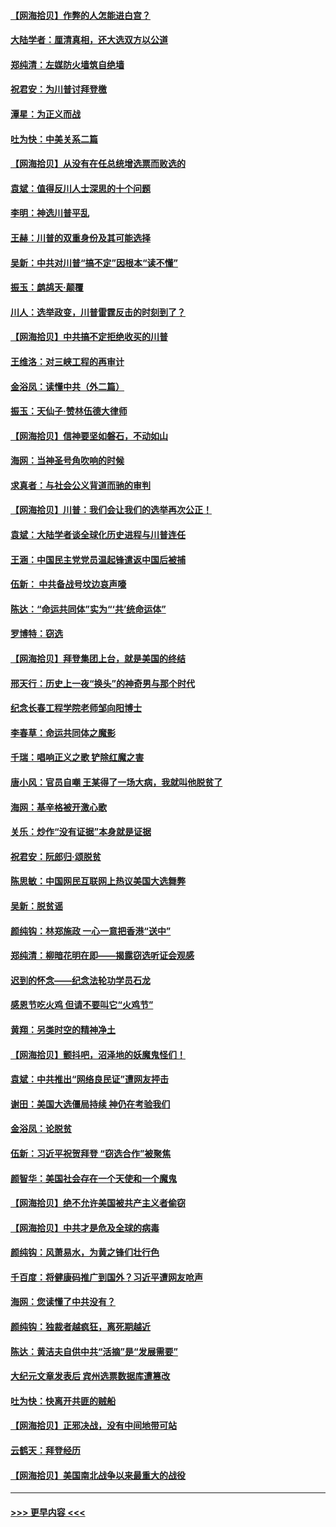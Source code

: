 #### [【网海拾贝】作弊的人怎能进白宫？](../pages/nsc993/n12603546.md?t=12090102) 
#### [大陆学者：厘清真相，还大选双方以公道](../pages/nsc993/n12603475.md?t=12090102) 
#### [郑纯清：左媒防火墙筑自绝墙](../pages/nsc993/n12602226.md?t=12090102) 
#### [祝君安：为川普讨拜登檄](../pages/nsc993/n12602199.md?t=12090102) 
#### [潭星：为正义而战](../pages/nsc993/n12600926.md?t=12090102) 
#### [吐为快：中美关系二篇](../pages/nsc993/n12600908.md?t=12090102) 
#### [【网海拾贝】从没有在任总统增选票而败选的](../pages/nsc993/n12600435.md?t=12090102) 
#### [袁斌：值得反川人士深思的十个问题](../pages/nsc993/n12600332.md?t=12090102) 
#### [李明：神选川普平乱](../pages/nsc993/n12599751.md?t=12090102) 
#### [王赫：川普的双重身份及其可能选择](../pages/nsc993/n12599723.md?t=12090102) 
#### [吴新：中共对川普“搞不定”因根本“读不懂”](../pages/nsc993/n12599502.md?t=12090102) 
#### [振玉：鹧鸪天‧颠覆](../pages/nsc993/n12599494.md?t=12090102) 
#### [川人：选举政变，川普雷霆反击的时刻到了？](../pages/nsc993/n12599291.md?t=12090102) 
#### [【网海拾贝】中共搞不定拒绝收买的川普](../pages/nsc993/n12598955.md?t=12090102) 
#### [王维洛：对三峡工程的再审计](../pages/nsc993/n12598436.md?t=12090102) 
#### [金浴凤：读懂中共（外二篇）](../pages/nsc993/n12597943.md?t=12090102) 
#### [振玉：天仙子‧赞林伍德大律师](../pages/nsc993/n12597929.md?t=12090102) 
#### [【网海拾贝】信神要坚如磐石，不动如山](../pages/nsc993/n12597901.md?t=12090102) 
#### [海网：当神圣号角吹响的时候](../pages/nsc993/n12595891.md?t=12090102) 
#### [求真者：与社会公义背道而驰的审判](../pages/nsc993/n12595868.md?t=12090102) 
#### [【网海拾贝】川普：我们会让我们的选举再次公正！](../pages/nsc993/n12594930.md?t=12090102) 
#### [袁斌：大陆学者谈全球化历史进程与川普连任](../pages/nsc993/n12594690.md?t=12090102) 
#### [王涵：中国民主党党员温起锋遣返中国后被捕](../pages/nsc993/n12594540.md?t=12090102) 
#### [伍新： 中共备战号坟边哀声嚎](../pages/nsc993/n12593086.md?t=12090102) 
#### [陈达：“命运共同体”实为“‘共’统命运体”](../pages/nsc993/n12590865.md?t=12090102) 
#### [罗博特：窃选](../pages/nsc993/n12590619.md?t=12090102) 
#### [【网海拾贝】拜登集团上台，就是美国的终结](../pages/nsc993/n12589725.md?t=12090102) 
#### [邢天行：历史上一夜“换头”的神奇男与那个时代](../pages/nsc993/n12589424.md?t=12090102) 
#### [纪念长春工程学院老师邹向阳博士](../pages/nsc993/n12585390.md?t=12090102) 
#### [李春草：命运共同体之魔影](../pages/nsc993/n12585026.md?t=12090102) 
#### [千瑞：唱响正义之歌 铲除红魔之害](../pages/nsc993/n12585002.md?t=12090102) 
#### [唐小风：官员自嘲 王某得了一场大病，我就叫他脱贫了](../pages/nsc993/n12584981.md?t=12090102) 
#### [海网：基辛格被开激心歌](../pages/nsc993/n12584946.md?t=12090102) 
#### [关乐：炒作“没有证据”本身就是证据](../pages/nsc993/n12583146.md?t=12090102) 
#### [祝君安：阮郎归‧颂脱贫](../pages/nsc993/n12583119.md?t=12090102) 
#### [陈思敏：中国网民互联网上热议美国大选舞弊](../pages/nsc993/n12582845.md?t=12090102) 
#### [吴新：脱贫谣](../pages/nsc993/n12580839.md?t=12090102) 
#### [颜纯钩：林郑施政 一心一意把香港“送中”](../pages/nsc993/n12580805.md?t=12090102) 
#### [郑纯清：柳暗花明在即——揭露窃选听证会观感](../pages/nsc993/n12580795.md?t=12090102) 
#### [迟到的怀念——纪念法轮功学员石龙](../pages/nsc993/n12580245.md?t=12090102) 
#### [感恩节吃火鸡  但请不要叫它“火鸡节”](../pages/nsc993/n12580252.md?t=12090102) 
#### [黄翔：另类时空的精神净土](../pages/nsc993/n12578638.md?t=12090102) 
#### [【网海拾贝】颤抖吧，沼泽地的妖魔鬼怪们！](../pages/nsc993/n12578552.md?t=12090102) 
#### [袁斌：中共推出“网络良民证”遭网友抨击](../pages/nsc993/n12578511.md?t=12090102) 
#### [谢田：美国大选僵局持续 神仍在考验我们](../pages/nsc993/n12577432.md?t=12090102) 
#### [金浴凤：论脱贫](../pages/nsc993/n12576386.md?t=12090102) 
#### [伍新：习近平祝贺拜登 “窃选合作”被聚焦](../pages/nsc993/n12576358.md?t=12090102) 
#### [颜智华：美国社会存在一个天使和一个魔鬼](../pages/nsc993/n12574299.md?t=12090102) 
#### [【网海拾贝】绝不允许美国被共产主义者偷窃](../pages/nsc993/n12573396.md?t=12090102) 
#### [【网海拾贝】中共才是危及全球的病毒](../pages/nsc993/n12571204.md?t=12090102) 
#### [颜纯钩：风萧易水，为黄之锋们壮行色](../pages/nsc993/n12571487.md?t=12090102) 
#### [千百度：将健康码推广到国外？习近平遭网友呛声](../pages/nsc993/n12570808.md?t=12090102) 
#### [海网：您读懂了中共没有？](../pages/nsc993/n12570487.md?t=12090102) 
#### [颜纯钩：独裁者越疯狂，离死期越近](../pages/nsc993/n12569055.md?t=12090102) 
#### [陈达：黄洁夫自供中共“活摘”是“发展需要”](../pages/nsc993/n12568541.md?t=12090102) 
#### [大纪元文章发表后 宾州选票数据库遭篡改](../pages/nsc993/n12568105.md?t=12090102) 
#### [吐为快：快离开共匪的贼船](../pages/nsc993/n12568462.md?t=12090102) 
#### [【网海拾贝】正邪决战，没有中间地带可站](../pages/nsc993/n12568439.md?t=12090102) 
#### [云鹤天：拜登经历](../pages/nsc993/n12567294.md?t=12090102) 
#### [【网海拾贝】美国南北战争以来最重大的战役](../pages/nsc993/n12567247.md?t=12090102) 

----
#### [ >>> 更早内容 <<< ](../indexes/nsc993-earlier.md)
